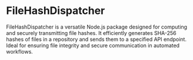 # FileHashDispatcher
FileHashDispatcher is a versatile Node.js package designed for computing and securely transmitting file hashes. It efficiently generates SHA-256 hashes of files in a repository and sends them to a specified API endpoint. Ideal for ensuring file integrity and secure communication in automated workflows.
